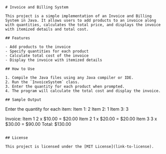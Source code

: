 ```
# Invoice and Billing System

This project is a simple implementation of an Invoice and Billing System in Java. It allows users to add products to an invoice along with quantities, calculates the total price, and displays the invoice with itemized details and total cost.

## Features

- Add products to the invoice
- Specify quantities for each product
- Calculate total cost of the invoice
- Display the invoice with itemized details

## How to Use

1. Compile the Java files using any Java compiler or IDE.
2. Run the `InvoiceSystem` class.
3. Enter the quantity for each product when prompted.
4. The program will calculate the total cost and display the invoice.

## Sample Output

```

Enter the quantity for each item:
Item 1: 2
Item 2: 1
Item 3: 3

Invoice:
Item 1               2 x $10.00 = $20.00
Item 2               1 x $20.00 = $20.00
Item 3               3 x $30.00 = $90.00
Total: $130.00

```

## License

This project is licensed under the [MIT License](link-to-license).

```
